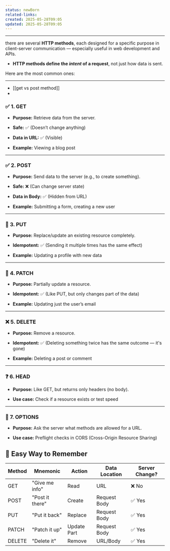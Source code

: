 ```yaml
---
status: newBorn
related-links: 
created: 2025-05-28T09:05
updated: 2025-05-28T09:05
---
```

---

there are several **HTTP methods**, each designed for a specific purpose in client-server communication — especially useful in web development and APIs.

- **HTTP methods define the _intent_ of a request**, not just how data is sent.

Here are the most common ones:

---

- [[get vs post method]]
- 


### ✅ **1. GET**

- **Purpose:** Retrieve data from the server.
    
- **Safe:** ✅ (Doesn’t change anything)
    
- **Data in URL:** ✅ (Visible)
    
- **Example:** Viewing a blog post
    

---

### ✅ **2. POST**

- **Purpose:** Send data to the server (e.g., to create something).
    
- **Safe:** ❌ (Can change server state)
    
- **Data in Body:** ✅ (Hidden from URL)
    
- **Example:** Submitting a form, creating a new user
    

---

### 🔄 **3. PUT**

- **Purpose:** Replace/update an existing resource completely.
    
- **Idempotent:** ✅ (Sending it multiple times has the same effect)
    
- **Example:** Updating a profile with new data
    

---

### 🔄 **4. PATCH**

- **Purpose:** Partially update a resource.
    
- **Idempotent:** ✅ (Like PUT, but only changes part of the data)
    
- **Example:** Updating just the user’s email
    

---

### ❌ **5. DELETE**

- **Purpose:** Remove a resource.
    
- **Idempotent:** ✅ (Deleting something twice has the same outcome — it's gone)
    
- **Example:** Deleting a post or comment
    

---

### ❓ **6. HEAD**

- **Purpose:** Like GET, but returns only headers (no body).
    
- **Use case:** Check if a resource exists or test speed
    

---

### 🔎 **7. OPTIONS**

- **Purpose:** Ask the server what methods are allowed for a URL.
    
- **Use case:** Preflight checks in CORS (Cross-Origin Resource Sharing)


## 🧠 Easy Way to Remember

| Method | Mnemonic        | Action      | Data Location | Server Change? |
|--------|------------------|-------------|---------------|----------------|
| GET    | "Give me info"   | Read        | URL           | ❌ No          |
| POST   | "Post it there"  | Create      | Request Body  | ✅ Yes         |
| PUT    | "Put it back"    | Replace     | Request Body  | ✅ Yes         |
| PATCH  | "Patch it up"    | Update Part | Request Body  | ✅ Yes         |
| DELETE | "Delete it"      | Remove      | URL/Body      | ✅ Yes         |
